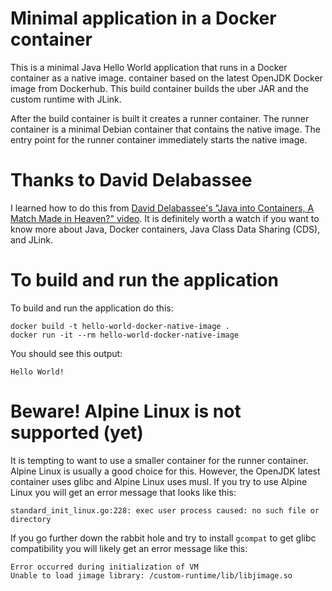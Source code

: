 # Minimal application in a Docker container

This is a minimal Java Hello World application that runs in a Docker container as a native image.
container based on the latest OpenJDK Docker image from Dockerhub. This build container builds
the uber JAR and the custom runtime with JLink.

After the build container is built it creates a runner container. The runner container is a
minimal Debian container that contains the native image. The entry point for the runner
container immediately starts the native image.

# Thanks to David Delabassee

I learned how to do this from [David Delabassee's "Java into Containers, A Match Made in Heaven?" video](https://www.youtube.com/watch?v=ikipIFv5S3I). It is definitely worth a watch if you want to know more about Java, Docker containers, Java Class Data Sharing (CDS), and JLink.

# To build and run the application

To build and run the application do this:

```
docker build -t hello-world-docker-native-image .
docker run -it --rm hello-world-docker-native-image
```

You should see this output:

```
Hello World!
```

# Beware! Alpine Linux is not supported (yet)

It is tempting to want to use a smaller container for the runner container. Alpine Linux is
usually a good choice for this. However, the OpenJDK latest container uses glibc and Alpine
Linux uses musl. If you try to use Alpine Linux you will get an error message that looks like
this:

```
standard_init_linux.go:228: exec user process caused: no such file or directory
```

If you go further down the rabbit hole and try to install `gcompat` to get glibc compatibility
you will likely get an error message like this:

```
Error occurred during initialization of VM
Unable to load jimage library: /custom-runtime/lib/libjimage.so
```

